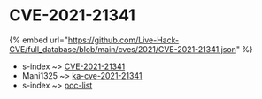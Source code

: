# CVE-2021-21341
{% embed url="https://github.com/Live-Hack-CVE/full_database/blob/main/cves/2021/CVE-2021-21341.json" %}

* s-index ~> [CVE-2021-21341](https://www.alice-snow.ru/2021/database/cve-2021-21341/cve-2021-21341-s-index)
* Mani1325 ~> [ka-cve-2021-21341](https://www.alice-snow.ru/2021/database/cve-2021-21341/ka-cve-2021-21341-mani1325)
* s-index ~> [poc-list](https://www.alice-snow.ru/2021/database/cve-2021-21341/poc-list-s-index)